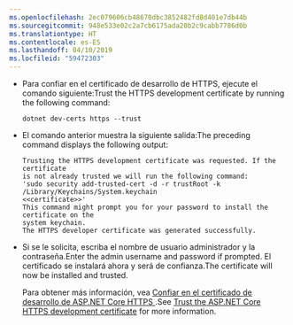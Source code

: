 ```yaml
---
ms.openlocfilehash: 2ec079606cb48670dbc3852482fd8d401e7db44b
ms.sourcegitcommit: 948e533e02c2a7cb6175ada20b2c9cabb7786d0b
ms.translationtype: HT
ms.contentlocale: es-ES
ms.lasthandoff: 04/10/2019
ms.locfileid: "59472303"
---
```

* <span data-ttu-id="54fff-101">Para confiar en el certificado de desarrollo de HTTPS, ejecute el comando siguiente:</span><span class="sxs-lookup"><span data-stu-id="54fff-101">Trust the HTTPS development certificate by running the following command:</span></span>

    ```console
    dotnet dev-certs https --trust
    ```

* <span data-ttu-id="54fff-102">El comando anterior muestra la siguiente salida:</span><span class="sxs-lookup"><span data-stu-id="54fff-102">The preceding command displays the following output:</span></span>

    ```console
    Trusting the HTTPS development certificate was requested. If the certificate 
    is not already trusted we will run the following command:
    'sudo security add-trusted-cert -d -r trustRoot -k /Library/Keychains/System.keychain 
    <<certificate>>'
    This command might prompt you for your password to install the certificate on the 
    system keychain.
    The HTTPS developer certificate was generated successfully.
    ```

* <span data-ttu-id="54fff-103">Si se le solicita, escriba el nombre de usuario administrador y la contraseña.</span><span class="sxs-lookup"><span data-stu-id="54fff-103">Enter the admin username and password if prompted.</span></span>  <span data-ttu-id="54fff-104">El certificado se instalará ahora y será de confianza.</span><span class="sxs-lookup"><span data-stu-id="54fff-104">The certificate will now be installed and trusted.</span></span>

    <span data-ttu-id="54fff-105">Para obtener más información, vea [Confiar en el certificado de desarrollo de ASP.NET Core HTTPS ](xref:security/enforcing-ssl#trust-the-aspnet-core-https-development-certificate-on-windows-and-macos).</span><span class="sxs-lookup"><span data-stu-id="54fff-105">See [Trust the ASP.NET Core HTTPS development certificate](xref:security/enforcing-ssl#trust-the-aspnet-core-https-development-certificate-on-windows-and-macos) for more information.</span></span>